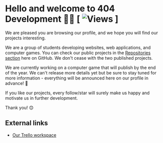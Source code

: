 # Hello and welcome to 404 Development 🙌🏻 [ ![Views](https://gpvc.arturio.dev/fhfDev) ]

We are pleased you are browsing our profile, and we hope you will find our projects interesting. 

We are a group of students developing websites, web applications, and computer games. You can check our public projects in the [Repositories section](https://github.com/orgs/fhfDev/repositories) here on GitHub. We don't cease with the two published projects. 

We are currently working on a computer game that will publish by the end of the year. We can't release more details yet but be sure to stay tuned for more information - everything will be announced here on our profile in advance! 👀

If you like our projects, every follow/star will surely make us happy and motivate us in further development. 

Thank you! 😊 

## External links
* [Our Trello workspace](https://trello.com/w/fhf_dev) 

<!--

**Here are some ideas to get you started:**

🙋‍♀️ A short introduction - what is your organization all about?
🌈 Contribution guidelines - how can the community get involved?
👩‍💻 Useful resources - where can the community find your docs? Is there anything else the community should know?
🍿 Fun facts - what does your team eat for breakfast?
🧙 Remember, you can do mighty things with the power of [Markdown](https://docs.github.com/github/writing-on-github/getting-started-with-writing-and-formatting-on-github/basic-writing-and-formatting-syntax)
-->

